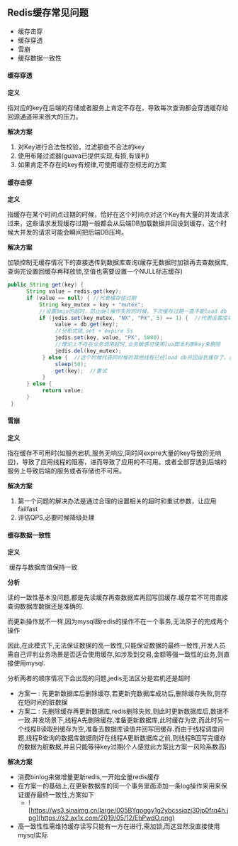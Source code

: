 ## Redis缓存常见问题

- 缓存击穿
- 缓存穿透
- 雪崩
- 缓存数据一致性

#### 缓存穿透

**定义**

​	指对应的key在后端的存储或者服务上肯定不存在，导致每次查询都会穿透缓存给回源通道带来很大的压力。

**解决方案**

1. 对Key进行合法性校验，过滤那些不合法的key
2. 使用布隆过滤器(guava已提供实现,有损,有误判)
3. 如果肯定不存在的key有规律,可使用缓存空标志的方案



#### 缓存击穿

**定义** 

​	指缓存在某个时间点过期的时候，恰好在这个时间点对这个Key有大量的并发请求过来，这些请求发现缓存过期一般都会从后端DB加载数据并回设到缓存，这个时候大并发的请求可能会瞬间把后端DB压垮。

  **解决方案**

​    加锁控制无缓存情况下的直接透传到数据库查询(缓存无数据时加锁再去查数据库,查询完设置回缓存再释放锁,空值也需要设置一个NULL标志缓存)

```java
public String get(key) {
      String value = redis.get(key);
      if (value == null) { //代表缓存值过期
          String key_mutex = key + "mutex";
          //设置3min的超时，防止del操作失败的时候，下次缓存过期一直不能load db
		  if (jedis.set(key_mutex, "NX", "PX", 5) == 1) {  //代表设置成功
               value = db.get(key);
               //分布式锁,set + expire 5s
               jedis.set(key, value, "PX", 5000);
               //理论上不存在业务调用超时,业务敏感可使用lua脚本判断key来删除
               jedis.del(key_mutex);
           } else {  //这个时候代表同时候的其他线程已经load db并回设到缓存了，这时候重试获取缓存值即可
               sleep(50);
               get(key);  //重试
           }
      } else {
           return value;      
      }
 }
```



#### 雪崩

**定义**

​	指在缓存不可用时(如服务宕机,服务无响应,同时间expire大量的key导致的无响应)，导致了应用线程的阻塞，进而导致了应用的不可用。或者全部穿透到后端的服务上导致后端的服务或者存储也不可用。

**解决方案**

1. 第一个问题的解决办法是通过合理的设置相关的超时和重试参数，让应用failfast
2. 评估QPS,必要时候降级处理

#### 缓存数据一致性

**定义** 

​	缓存与数据库值保持一致

**分析**

读的一致性基本没问题,都是先读缓存再查数据库再回写回缓存.缓存若不可用直接查询数据库数据还是准确的.

而更新操作就不一样,因为mysql跟redis的操作不在一个事务,无法原子的完成两个操作

因此,在此模式下,无法保证数据的高一致性,只能保证数据的最终一致性,开发人员需自己评判业务场景是否适合使用缓存,如涉及到交易,金额等强一致性的业务,则直接使用mysql.

分析两者的顺序情况下会出现的问题,jedis无法区分是宕机还是超时

- 方案一 : 先更新数据库后删除缓存,若更新完数据库成功后,删除缓存失败,则存在短时间的脏数据
- 方案二 : 先删除缓存再更新数据库,redis删除失败,则此时更新数据库后,数据不一致.并发场景下,线程A先删除缓存,准备更新数据库,此时缓存为空,而此时另一个线程B读取到缓存为空,准备去数据库读值并回写回缓存.而由于线程调度问题,线程B查询的数据库数据刚好在线程A更新数据库之前,则线程B回写完缓存的数据为脏数据,并且只能等待key过期(个人感觉此方案比方案一风险系数高)

**解决方案**

- 消费binlog来做增量更新redis,一开始全量redis缓存
- 在方案一的基础上,在更新数据库的同一个事务里面添加一条log操作来用来保证缓存最终一致性,方案如下
  - ![https://ws3.sinaimg.cn/large/005BYqpggy1g2ybcssiqzj30jp0frq4h.jpg](https://s2.ax1x.com/2019/05/12/EhPwdO.png)
- 高一致性性需维持缓存读写只能有一方在进行,需加锁,而这显然没直接使用mysql实际